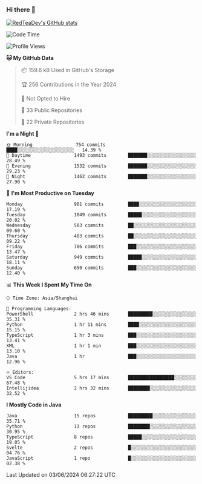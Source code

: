 ### Hi there 👋

<!--
**RedTeaDev/RedTeaDev** is a ✨ _special_ ✨ repository because its `README.md` (this file) appears on your GitHub profile.

Here are some ideas to get you started:

- 🔭 I’m currently working on ...
- 🌱 I’m currently learning ...
- 👯 I’m looking to collaborate on ...
- 🤔 I’m looking for help with ...
- 💬 Ask me about ...
- 📫 How to reach me: ...
- 😄 Pronouns: ...
- ⚡ Fun fact: ...
-->

<!--
[![wakatime](https://wakatime.com/badge/user/6b101ed0-04c0-4490-9283-eb61f2efff96.svg)](https://wakatime.com/@6b101ed0-04c0-4490-9283-eb61f2efff96)
!-->

[![RedTeaDev's GitHub stats](https://github-readme-stats.vercel.app/api?username=RedTeaDev)](https://github.com/anuraghazra/github-readme-stats)
<!--
[![willianrod's wakatime stats](https://github-readme-stats.vercel.app/api/wakatime?username=RedTeaDev)](https://github.com/anuraghazra/github-readme-stats)
!-->
<!--START_SECTION:waka-->
![Code Time](http://img.shields.io/badge/Code%20Time-2%2C311%20hrs%2051%20mins-blue)

![Profile Views](http://img.shields.io/badge/Profile%20Views-1-blue)

**🐱 My GitHub Data** 

> 📦 159.6 kB Used in GitHub's Storage 
 > 
> 🏆 256 Contributions in the Year 2024
 > 
> 🚫 Not Opted to Hire
 > 
> 📜 33 Public Repositories 
 > 
> 🔑 22 Private Repositories 
 > 
**I'm a Night 🦉** 

```text
🌞 Morning                754 commits         ████░░░░░░░░░░░░░░░░░░░░░   14.39 % 
🌆 Daytime                1493 commits        ███████░░░░░░░░░░░░░░░░░░   28.49 % 
🌃 Evening                1532 commits        ███████░░░░░░░░░░░░░░░░░░   29.23 % 
🌙 Night                  1462 commits        ███████░░░░░░░░░░░░░░░░░░   27.90 % 
```
📅 **I'm Most Productive on Tuesday** 

```text
Monday                   901 commits         ████░░░░░░░░░░░░░░░░░░░░░   17.19 % 
Tuesday                  1049 commits        █████░░░░░░░░░░░░░░░░░░░░   20.02 % 
Wednesday                503 commits         ██░░░░░░░░░░░░░░░░░░░░░░░   09.60 % 
Thursday                 483 commits         ██░░░░░░░░░░░░░░░░░░░░░░░   09.22 % 
Friday                   706 commits         ███░░░░░░░░░░░░░░░░░░░░░░   13.47 % 
Saturday                 949 commits         █████░░░░░░░░░░░░░░░░░░░░   18.11 % 
Sunday                   650 commits         ███░░░░░░░░░░░░░░░░░░░░░░   12.40 % 
```


📊 **This Week I Spent My Time On** 

```text
🕑︎ Time Zone: Asia/Shanghai

💬 Programming Languages: 
PowerShell               2 hrs 46 mins       █████████░░░░░░░░░░░░░░░░   35.31 % 
Python                   1 hr 11 mins        ████░░░░░░░░░░░░░░░░░░░░░   15.15 % 
TypeScript               1 hr 3 mins         ███░░░░░░░░░░░░░░░░░░░░░░   13.41 % 
XML                      1 hr 1 min          ███░░░░░░░░░░░░░░░░░░░░░░   13.10 % 
Java                     1 hr                ███░░░░░░░░░░░░░░░░░░░░░░   12.96 % 

🔥 Editors: 
VS Code                  5 hrs 17 mins       █████████████████░░░░░░░░   67.48 % 
Intellijidea             2 hrs 32 mins       ████████░░░░░░░░░░░░░░░░░   32.52 % 
```

**I Mostly Code in Java** 

```text
Java                     15 repos            █████████░░░░░░░░░░░░░░░░   35.71 % 
Python                   13 repos            ████████░░░░░░░░░░░░░░░░░   30.95 % 
TypeScript               8 repos             █████░░░░░░░░░░░░░░░░░░░░   19.05 % 
Svelte                   2 repos             █░░░░░░░░░░░░░░░░░░░░░░░░   04.76 % 
JavaScript               1 repo              █░░░░░░░░░░░░░░░░░░░░░░░░   02.38 % 
```




 Last Updated on 03/06/2024 06:27:22 UTC
<!--END_SECTION:waka-->


